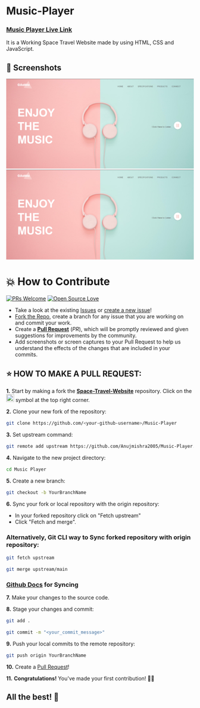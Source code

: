 # Music-Player

### [Music Player Live Link](https://anujmishra2005.github.io/Music-Player/)

It is a Working Space Travel Website made by using HTML, CSS and JavaScript.

## 📸 Screenshots
![image](https://github.com/Anujmishra2005/Music-Player/blob/main/preview/preview%202.png)
![image](https://github.com/Anujmishra2005/Music-Player/blob/main/preview/preview%202.png)



# 💥 How to Contribute

[![PRs Welcome](https://img.shields.io/badge/PRs-welcome-brightgreen.svg?style=flat-square)](https://github.com/Anujmishra2005/Music-Player/pulls)
[![Open Source Love](https://badges.frapsoft.com/os/v1/open-source.png?v=103)](https://github.com/ellerbrock/open-source-badges/)

- Take a look at the existing [Issues](https://github.com/Anujmishra2005/Music-Player/issues) or [create a new issue](https://github.com/Anujmishra2005/Music-Player/issues/new/choose)!
- [Fork the Repo](https://github.com/Anujmishra2005/Music-Player/fork), create a branch for any issue that you are working on and commit your work.
- Create a **[Pull Request](https://github.com/Anujmishra2005/Music-Player/pulls)** (_PR_), which will be promptly reviewed and given suggestions for improvements by the community.
- Add screenshots or screen captures to your Pull Request to help us understand the effects of the changes that are included in your commits.

## ⭐ HOW TO MAKE A PULL REQUEST:

**1.** Start by making a fork the [**Space-Travel-Website**](https://github.com/Anujmishra2005/Music-Player) repository. Click on the <a href="https://github.com/Anujmishra2005/Music-Player/fork"><img src="https://i.imgur.com/G4z1kEe.png" height="21" width="21"></a> symbol at the top right corner.

**2.** Clone your new fork of the repository:

```bash
git clone https://github.com/<your-github-username>/Music-Player
```

**3.** Set upstream command:

```bash
git remote add upstream https://github.com/Anujmishra2005/Music-Player.git
```

**4.** Navigate to the new project directory:

```bash
cd Music Player
```

**5.** Create a new branch:

```bash
git checkout -b YourBranchName
```

**6.** Sync your fork or local repository with the origin repository:

- In your forked repository click on "Fetch upstream"
- Click "Fetch and merge".

### Alternatively, Git CLI way to Sync forked repository with origin repository:

```bash
git fetch upstream
```

```bash
git merge upstream/main
```

### [Github Docs](https://docs.github.com/en/github/collaborating-with-pull-requests/addressing-merge-conflicts/resolving-a-merge-conflict-on-github) for Syncing

**7.** Make your changes to the source code.

**8.** Stage your changes and commit:

```bash
git add .
```

```bash
git commit -m "<your_commit_message>"
```

**9.** Push your local commits to the remote repository:

```bash
git push origin YourBranchName
```

**10.** Create a [Pull Request](https://help.github.com/en/github/collaborating-with-issues-and-pull-requests/creating-a-pull-request)!

**11.** **Congratulations!** You've made your first contribution! 🙌🏼



## All the best! 🥇
